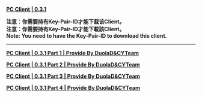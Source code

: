 **[PC Client | 0.3.1](https://autopatchcn-beta.juequling.com/download/windows/0.3.0_beta/vb86HOKwee/juequling_1370969.zip)**    

**注意：你需要持有Key-Pair-ID才能下载该Client。**  
**注意：你需要持有Key-Pair-ID才能下載該Client。**  
**Note: You need to have the Key-Pair-ID to download this client.**  

---

**[PC Client | 0.3.1 Part 1 | Provide By DuolaD&CYTeam](https://7ww2hb-my.sharepoint.com/:u:/g/personal/duolad_cyteam_me/EVr5pXdQUw9OndXVmAehrJgB9kIVM0GTtUS8WKUCX-_4Yw?e=0VLTbH)** 

**[PC Client | 0.3.1 Part 2 | Provide By DuolaD&CYTeam](https://7ww2hb-my.sharepoint.com/:u:/g/personal/duolad_cyteam_me/EYB-HKNcblBOqxSq6SQm2qoBdd95IodTdWl9fkcCixUMbw?e=W2HrmQ)**    

**[PC Client | 0.3.1 Part 3 | Provide By DuolaD&CYTeam](https://7ww2hb-my.sharepoint.com/:u:/g/personal/duolad_cyteam_me/EdPtLfS-OolPobyv4TqZdPQBLayuHZ4Sto7ZVJfwYvcSKA?e=EXtZhX)** 

**[PC Client | 0.3.1 Part 4 | Provide By DuolaD&CYTeam](https://7ww2hb-my.sharepoint.com/:u:/g/personal/duolad_cyteam_me/EbYT-p3cdjZOsAnp8jzKa4MBUOL1gGsdvNN9GT19ibpU-g?e=xEJgK2)** 
